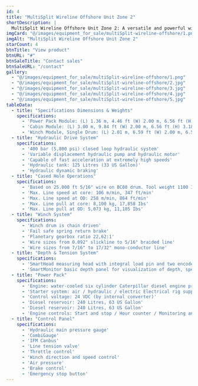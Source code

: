 ```yaml
---
id: 4
title: "MultiSplit Wireline Offshore Unit Zone 2"
shortDescription: |
  MultiSplit Wireline Offshore Unit Zone 2: A versatile and powerful wireline solution for offshore operations. Featuring a compact design, high-performance hydraulic drive system, and advanced depth and tension control, this unit is ideal for cased hole operations.
imgCard: "@/images/equipment_for_sale/multiSplit-wireline-offshore/1.png"
imgAlt: "MultiSplit Wireline Offshore Unit Zone 2"
starCount: 4
btnTitle: "View product"
btnURL: "#"
btnSaleTitle: "Contact sales"
btnSaleURL: "/contact"
gallery:
  - "@/images/equipment_for_sale/multiSplit-wireline-offshore/1.png"
  - "@/images/equipment_for_sale/multiSplit-wireline-offshore/2.jpg"
  - "@/images/equipment_for_sale/multiSplit-wireline-offshore/3.jpg"
  - "@/images/equipment_for_sale/multiSplit-wireline-offshore/4.jpg"
  - "@/images/equipment_for_sale/multiSplit-wireline-offshore/5.jpg"
tableData:
  - title: "Specifications Dimensions & Weights"
    specifications:
      - 'Power Pack Module: (L) 1.36 m, 4.46 ft (W) 2.00 m, 6.56 ft (H) 2.70 m, 8.86 ft (Weight) 4,550 kg, 10,031 Ibs'
      - 'Cabin Module: (L) 3.00 m, 9.84 ft (W) 2.00 m, 6.56 ft (H) 3.18 m, 10.43 ft (Weight) 3,750 kg, 8,267 Ibs'
      - 'Winch Module, Single Drum: (L) 2.01 m, 6.59 ft (W) 2.00 m, 6.56 ft (H) 2.65 m, 8.69 ft (Weight) 4,650 kg, 10,251 Ibs'
  - title: "Hydraulic Drive System"
    specifications:
      - '400 bar (5,800 psi) closed loop hydraulic system'
      - 'Variable displacement hydraulic pump and hydraulic motor'
      - 'Capable of fast acceleration at extremely high speeds'
      - 'Hydraulic tank: 125 Litres (33 US Gallon)'
      - 'Hydraulic dynamic braking'
  - title: "Cased Hole Operations"
    specifications:
      - 'Based on 25.000 ft 5/16" wire on BC08 drum. Tool weight 1100 Ibs'
      - 'Max. Line speed at core: 106 m/min, 347 ft/min'
      - 'Max. Line speed at OD: 258 m/min, 864 ft/min'
      - 'Max. Line pull at core: 8,100 kg, 17,858 Ibs'
      - 'Max. Line pull at OD: 5,073 kg, 11,185 Ibs'
  - title: "Winch System"
    specifications:
      - 'Winch drum is chain driven'
      - 'Fail safe spring return brake'
      - 'Planetary gearbox ratio 22,62:1'
      - 'Wire sizes from 0.092" slickline to 5/16" braided line'
      - 'Wire sizes from 7/16" to 17/32" mono-conductor line'
  - title: "Depth & Tension System"
    specifications:
      - 'SmartHead measuring head with integral load pin and two encoders, maximum line tension 0-10,000 kg (0-22,050 Ibs)'
      - 'SmartMonitor basic depth panel for visualization of depth, speed and tension'
  - title: "Power Pack"
    specifications:
      - 'Engine: water-cooled six cylinder Caterpillar diesel engine providing 129.5 kW (173.6 HP) @2,200 rpm'
      - 'Starter system: air / hydraulic / electric Electrical rig supply: 115 VAC 60 Hz / 230 VAC 50 HZ'
      - 'Control voltage: 24 VDC (by internal converter)'
      - 'Diesel reservoir: 240 Litres, 63 US Gallon'
      - 'Diesel reservoir: 240 Litres, 63 US Gallon'
      - 'Engine controls: Start and stop / Hour counter / Monitoring and safety system'
  - title: "Control Panel"
    specifications:
      - 'Hydraulic main pressure gauge'
      - 'CombiGauge'
      - 'IFM Canbus'
      - 'Line tension valve'
      - 'Throttle control'
      - 'Winch direction and speed control'
      - 'Air pressure'
      - 'Brake control'
      - 'Emergency stop button'
---
```


